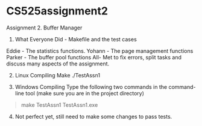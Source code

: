# CS525assignment2
Assignment 2. Buffer Manager

1. What Everyone Did - Makefile and the test cases

Eddie - The statistics functions.
Yohann - The page management functions
Parker - The buffer pool functions
All- Met to fix errors, split tasks and discuss many aspects of the assignment.

2. Linux Compiling
Make
./TestAssn1

3. Windows Compiling
Type the following two commands in the command-line tool (make sure you are in the project directory)
>make TestAssn1
>TestAssn1.exe

4. Not perfect yet, still need to make some changes to pass tests.
